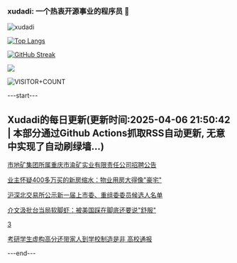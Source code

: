 ### xudadi: 一个热衷开源事业的程序员 👋

![xudadi](https://github-readme-stats-git-masterorgs-github-readme-stats-team.vercel.app/api?username=xudadi)

[![Top Langs](https://github-readme-stats.vercel.app/api/top-langs/?username=xudadi)](https://github.com/anuraghazra/github-readme-stats)

[![GitHub Streak](https://streak-stats.demolab.com?user=xudadi&locale=zh_Hans)](https://git.io/streak-stats)

![](https://raw.githubusercontent.com/xudadi/xudadi/main/assets/github-contribution-grid-snake.svg)

![VISITOR+COUNT](https://komarev.com/ghpvc/?username=xudadi&label=VISITOR+COUNT)


---start---

## Xudadi的每日更新(更新时间:2025-04-06 21:50:42 | 本部分通过Github Actions抓取RSS自动更新, 无意中实现了自动刷绿墙...)

[市地矿集团所属重庆市渝矿实业有限责任公司招聘公告](https://www.gongkaoleida.com/article/2347761)

[业主怀疑400多万买的新房缩水：物业用房大得像"豪宅"](https://m.163.com/news/article/JSG32RCA0534P59R.html)

[沪深北交易所公示新一届上市委、重组委委员候选人名单](https://m.163.com/news/article/JSFUSV5F0519DFFO.html)

[介文汲批台当局软脚虾：被美国踩在脚底还要说"舒服"](https://m.163.com/news/article/JSFQ0LM70514EGPO.html)

[3](https://m.163.com/touch/news/sub/domestic)

[考研学生虚构高分还带家人到学校制造是非 高校通报](https://m.163.com/news/article/JSF2F44K05129QAF.html)

---end---
